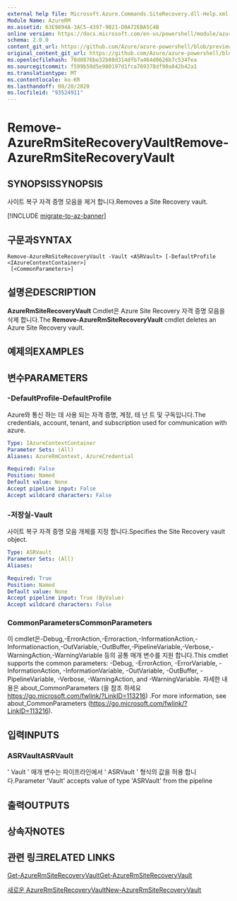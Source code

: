 ```yaml
---
external help file: Microsoft.Azure.Commands.SiteRecovery.dll-Help.xml
Module Name: AzureRM
ms.assetid: 63E9894A-3AC5-4397-9B21-D0A72EBA5C4B
online version: https://docs.microsoft.com/en-us/powershell/module/azurerm.siterecovery/remove-azurermsiterecoveryvault
schema: 2.0.0
content_git_url: https://github.com/Azure/azure-powershell/blob/preview/src/ResourceManager/SiteRecovery/Commands.SiteRecovery/help/Remove-AzureRmSiteRecoveryVault.md
original_content_git_url: https://github.com/Azure/azure-powershell/blob/preview/src/ResourceManager/SiteRecovery/Commands.SiteRecovery/help/Remove-AzureRmSiteRecoveryVault.md
ms.openlocfilehash: 70d0876be32b80d314dfb7a464d0626b7c534fea
ms.sourcegitcommit: f599b50d5e980197d1fca769378df90a842b42a1
ms.translationtype: MT
ms.contentlocale: ko-KR
ms.lasthandoff: 08/20/2020
ms.locfileid: "93524911"
---
```

# <span data-ttu-id="bd618-101">Remove-AzureRmSiteRecoveryVault</span><span class="sxs-lookup"><span data-stu-id="bd618-101">Remove-AzureRmSiteRecoveryVault</span></span>

## <span data-ttu-id="bd618-102">SYNOPSIS</span><span class="sxs-lookup"><span data-stu-id="bd618-102">SYNOPSIS</span></span>
<span data-ttu-id="bd618-103">사이트 복구 자격 증명 모음을 제거 합니다.</span><span class="sxs-lookup"><span data-stu-id="bd618-103">Removes a Site Recovery vault.</span></span>

[!INCLUDE [migrate-to-az-banner](../../includes/migrate-to-az-banner.md)]

## <span data-ttu-id="bd618-104">구문과</span><span class="sxs-lookup"><span data-stu-id="bd618-104">SYNTAX</span></span>

```
Remove-AzureRmSiteRecoveryVault -Vault <ASRVault> [-DefaultProfile <IAzureContextContainer>]
 [<CommonParameters>]
```

## <span data-ttu-id="bd618-105">설명은</span><span class="sxs-lookup"><span data-stu-id="bd618-105">DESCRIPTION</span></span>
<span data-ttu-id="bd618-106">**AzureRmSiteRecoveryVault** Cmdlet은 Azure Site Recovery 자격 증명 모음을 삭제 합니다.</span><span class="sxs-lookup"><span data-stu-id="bd618-106">The **Remove-AzureRmSiteRecoveryVault** cmdlet deletes an Azure Site Recovery vault.</span></span>

## <span data-ttu-id="bd618-107">예제의</span><span class="sxs-lookup"><span data-stu-id="bd618-107">EXAMPLES</span></span>

## <span data-ttu-id="bd618-108">변수</span><span class="sxs-lookup"><span data-stu-id="bd618-108">PARAMETERS</span></span>

### <span data-ttu-id="bd618-109">-DefaultProfile</span><span class="sxs-lookup"><span data-stu-id="bd618-109">-DefaultProfile</span></span>
<span data-ttu-id="bd618-110">Azure와 통신 하는 데 사용 되는 자격 증명, 계정, 테 넌 트 및 구독입니다.</span><span class="sxs-lookup"><span data-stu-id="bd618-110">The credentials, account, tenant, and subscription used for communication with azure.</span></span>

```yaml
Type: IAzureContextContainer
Parameter Sets: (All)
Aliases: AzureRmContext, AzureCredential

Required: False
Position: Named
Default value: None
Accept pipeline input: False
Accept wildcard characters: False
```

### <span data-ttu-id="bd618-111">-저장실</span><span class="sxs-lookup"><span data-stu-id="bd618-111">-Vault</span></span>
<span data-ttu-id="bd618-112">사이트 복구 자격 증명 모음 개체를 지정 합니다.</span><span class="sxs-lookup"><span data-stu-id="bd618-112">Specifies the Site Recovery vault object.</span></span>

```yaml
Type: ASRVault
Parameter Sets: (All)
Aliases: 

Required: True
Position: Named
Default value: None
Accept pipeline input: True (ByValue)
Accept wildcard characters: False
```

### <span data-ttu-id="bd618-113">CommonParameters</span><span class="sxs-lookup"><span data-stu-id="bd618-113">CommonParameters</span></span>
<span data-ttu-id="bd618-114">이 cmdlet은-Debug,-ErrorAction,-Erroraction,-InformationAction,-Informationaction,-OutVariable,-OutBuffer,-PipelineVariable,-Verbose,-WarningAction,-WarningVariable 등의 공통 매개 변수를 지원 합니다.</span><span class="sxs-lookup"><span data-stu-id="bd618-114">This cmdlet supports the common parameters: -Debug, -ErrorAction, -ErrorVariable, -InformationAction, -InformationVariable, -OutVariable, -OutBuffer, -PipelineVariable, -Verbose, -WarningAction, and -WarningVariable.</span></span> <span data-ttu-id="bd618-115">자세한 내용은 about_CommonParameters (을 참조 하세요 https://go.microsoft.com/fwlink/?LinkID=113216) .</span><span class="sxs-lookup"><span data-stu-id="bd618-115">For more information, see about_CommonParameters (https://go.microsoft.com/fwlink/?LinkID=113216).</span></span>

## <span data-ttu-id="bd618-116">입력</span><span class="sxs-lookup"><span data-stu-id="bd618-116">INPUTS</span></span>

### <span data-ttu-id="bd618-117">ASRVault</span><span class="sxs-lookup"><span data-stu-id="bd618-117">ASRVault</span></span>
<span data-ttu-id="bd618-118">' Vault ' 매개 변수는 파이프라인에서 ' ASRVault ' 형식의 값을 허용 합니다.</span><span class="sxs-lookup"><span data-stu-id="bd618-118">Parameter 'Vault' accepts value of type 'ASRVault' from the pipeline</span></span>

## <span data-ttu-id="bd618-119">출력</span><span class="sxs-lookup"><span data-stu-id="bd618-119">OUTPUTS</span></span>

## <span data-ttu-id="bd618-120">상속자</span><span class="sxs-lookup"><span data-stu-id="bd618-120">NOTES</span></span>

## <span data-ttu-id="bd618-121">관련 링크</span><span class="sxs-lookup"><span data-stu-id="bd618-121">RELATED LINKS</span></span>

[<span data-ttu-id="bd618-122">Get-AzureRmSiteRecoveryVault</span><span class="sxs-lookup"><span data-stu-id="bd618-122">Get-AzureRmSiteRecoveryVault</span></span>](./Get-AzureRmSiteRecoveryVault.md)

[<span data-ttu-id="bd618-123">새로운 AzureRmSiteRecoveryVault</span><span class="sxs-lookup"><span data-stu-id="bd618-123">New-AzureRmSiteRecoveryVault</span></span>](./New-AzureRmSiteRecoveryVault.md)
